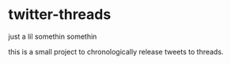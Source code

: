 # twitter-threads
just a lil somethin somethin

this is a small project to chronologically release tweets to threads.